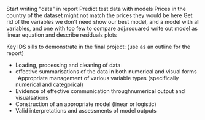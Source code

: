 Start writing "data" in report
Predict test data with models
Prices in the country of the dataset might not match the prices they would be here
Get rid of the variables we don't need
show our best model, and a model with all variables, and one with too few to compare adj.rsquared
write out model as linear equation and describe
residuals plots


Key IDS sills to demonstrate in the final project: (use as an outline for the report)
- Loading, processing and cleaning of data
- effective summarisations of the data in both numerical and visual forms
-Appropriate management of various variable types (specifically numerical and categorical)
- Evidence of effective communication throughnumerical output and visualsations
- Construction of an appropriate model (linear or logistic)
- Valid interpretations and assessments of model outputs
